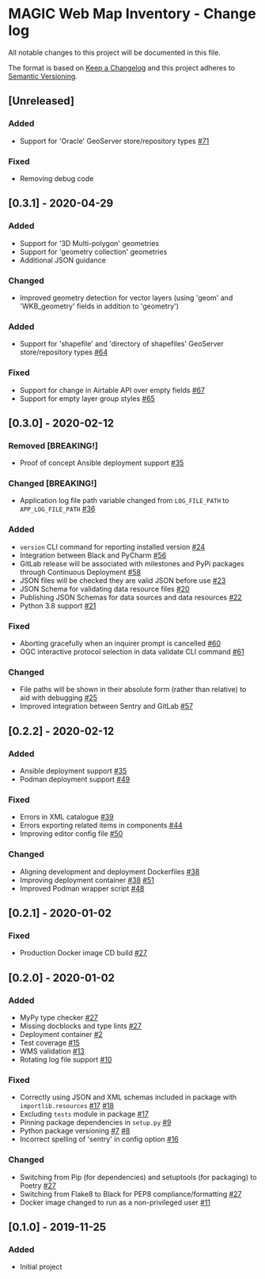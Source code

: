 # MAGIC Web Map Inventory - Change log

All notable changes to this project will be documented in this file.

The format is based on [Keep a Changelog](http://keepachangelog.com/en/1.0.0/)
and this project adheres to [Semantic Versioning](http://semver.org/spec/v2.0.0.html).

## [Unreleased]

### Added

* Support for 'Oracle' GeoServer store/repository types [#71](https://gitlab.data.bas.ac.uk/MAGIC/web-map-inventory/issues/71)

### Fixed

* Removing debug code

## [0.3.1] - 2020-04-29

### Added

* Support for '3D Multi-polygon' geometries
* Support for 'geometry collection' geometries
* Additional JSON guidance

### Changed

* Improved geometry detection for vector layers (using 'geom' and 'WKB_geometry' fields in addition to 'geometry')

### Added

* Support for 'shapefile' and 'directory of shapefiles' GeoServer store/repository types [#64](https://gitlab.data.bas.ac.uk/MAGIC/web-map-inventory/issues/64)

### Fixed

* Support for change in Airtable API over empty fields [#67](https://gitlab.data.bas.ac.uk/MAGIC/web-map-inventory/issues/67)
* Support for empty layer group styles [#65](https://gitlab.data.bas.ac.uk/MAGIC/web-map-inventory/issues/65)

## [0.3.0] - 2020-02-12

### Removed [BREAKING!]

* Proof of concept Ansible deployment support [#35](https://gitlab.data.bas.ac.uk/MAGIC/web-map-inventory/issues/35)

### Changed [BREAKING!]

* Application log file path variable changed from `LOG_FILE_PATH` to `APP_LOG_FILE_PATH` [#36](https://gitlab.data.bas.ac.uk/MAGIC/web-map-inventory/issues/36)

### Added

* `version` CLI command for reporting installed version [#24](https://gitlab.data.bas.ac.uk/MAGIC/web-map-inventory/issues/35)
* Integration between Black and PyCharm [#56](https://gitlab.data.bas.ac.uk/MAGIC/web-map-inventory/issues/56)
* GitLab release will be associated with milestones and PyPi packages through Continuous Deployment [#58](https://gitlab.data.bas.ac.uk/MAGIC/web-map-inventory/issues/58)
* JSON files will be checked they are valid JSON before use [#23](https://gitlab.data.bas.ac.uk/MAGIC/web-map-inventory/issues/23)
* JSON Schema for validating data resource files [#20](https://gitlab.data.bas.ac.uk/MAGIC/web-map-inventory/issues/20)
* Publishing JSON Schemas for data sources and data resources [#22](https://gitlab.data.bas.ac.uk/MAGIC/web-map-inventory/issues/22)
* Python 3.8 support [#21](https://gitlab.data.bas.ac.uk/MAGIC/web-map-inventory/issues/21)

### Fixed

* Aborting gracefully when an inquirer prompt is cancelled [#60](https://gitlab.data.bas.ac.uk/MAGIC/web-map-inventory/issues/60)
* OGC interactive protocol selection in data validate CLI command [#61](https://gitlab.data.bas.ac.uk/MAGIC/web-map-inventory/issues/61)

### Changed

* File paths will be shown in their absolute form (rather than relative) to aid with debugging [#25](https://gitlab.data.bas.ac.uk/MAGIC/web-map-inventory/issues/25)
* Improved integration between Sentry and GitLab [#57](https://gitlab.data.bas.ac.uk/MAGIC/web-map-inventory/issues/57)

## [0.2.2] - 2020-02-12

### Added

* Ansible deployment support [#35](https://gitlab.data.bas.ac.uk/MAGIC/web-map-inventory/issues/35)
* Podman deployment support [#49](https://gitlab.data.bas.ac.uk/MAGIC/web-map-inventory/issues/49)

### Fixed

* Errors in XML catalogue [#39](https://gitlab.data.bas.ac.uk/MAGIC/web-map-inventory/issues/39)
* Errors exporting related items in components [#44](https://gitlab.data.bas.ac.uk/MAGIC/web-map-inventory/issues/44)
* Improving editor config file [#50](https://gitlab.data.bas.ac.uk/MAGIC/web-map-inventory/issues/50)

### Changed

* Aligning development and deployment Dockerfiles [#38](https://gitlab.data.bas.ac.uk/MAGIC/web-map-inventory/issues/38)
* Improving deployment container [#38](https://gitlab.data.bas.ac.uk/MAGIC/web-map-inventory/issues/38) [#51](https://gitlab.data.bas.ac.uk/MAGIC/web-map-inventory/issues/51)
* Improved Podman wrapper script [#48](https://gitlab.data.bas.ac.uk/MAGIC/web-map-inventory/issues/48)

## [0.2.1] - 2020-01-02

### Fixed

* Production Docker image CD build [#27](https://gitlab.data.bas.ac.uk/MAGIC/web-map-inventory/issues/27)

## [0.2.0] - 2020-01-02

### Added

* MyPy type checker [#27](https://gitlab.data.bas.ac.uk/MAGIC/web-map-inventory/issues/27)
* Missing docblocks and type lints [#27](https://gitlab.data.bas.ac.uk/MAGIC/web-map-inventory/issues/27)
* Deployment container [#2](https://gitlab.data.bas.ac.uk/MAGIC/web-map-inventory/issues/2)
* Test coverage [#15](https://gitlab.data.bas.ac.uk/MAGIC/web-map-inventory/issues/15)
* WMS validation [#13](https://gitlab.data.bas.ac.uk/MAGIC/web-map-inventory/issues/13)
* Rotating log file support [#10](https://gitlab.data.bas.ac.uk/MAGIC/web-map-inventory/issues/10)

### Fixed

* Correctly using JSON and XML schemas included in package with `importlib.resources`
  [#17](https://gitlab.data.bas.ac.uk/MAGIC/web-map-inventory/issues/17)
  [#18](https://gitlab.data.bas.ac.uk/MAGIC/web-map-inventory/issues/18)
* Excluding `tests` module in package [#17](https://gitlab.data.bas.ac.uk/MAGIC/web-map-inventory/issues/17)
* Pinning package dependencies in `setup.py` [#9](https://gitlab.data.bas.ac.uk/MAGIC/web-map-inventory/issues/9)
* Python package versioning
  [#7](https://gitlab.data.bas.ac.uk/MAGIC/web-map-inventory/issues/7)
  [#8](https://gitlab.data.bas.ac.uk/MAGIC/web-map-inventory/issues/8)
* Incorrect spelling of 'sentry' in config option [#16](https://gitlab.data.bas.ac.uk/MAGIC/web-map-inventory/issues/16)

### Changed

* Switching from Pip (for dependencies) and setuptools (for packaging) to Poetry [#27](https://gitlab.data.bas.ac.uk/MAGIC/web-map-inventory/issues/27)
* Switching from Flake8 to Black for PEP8 compliance/formatting [#27](https://gitlab.data.bas.ac.uk/MAGIC/web-map-inventory/issues/27)
* Docker image changed to run as a non-privileged user [#11](https://gitlab.data.bas.ac.uk/MAGIC/web-map-inventory/issues/11)

## [0.1.0] - 2019-11-25

### Added

* Initial project
